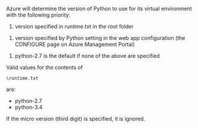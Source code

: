 Azure will determine the version of Python to use for its virtual environment with the following priority:

1. version specified in runtime.txt in the root folder
<!-- deleted by customization
1. version specified by Python setting in the web app configuration (the **Settings** > **Application Settings** blade for your web app in the Azure Management Portal)
-->
<!-- keep by customization: begin -->
1. version specified by Python setting in the web app configuration (the CONFIGURE page on Azure Management Portal)
<!-- keep by customization: end -->
1. python-2.7 is the default if none of the above are specified

Valid values for the contents of 

    \runtime.txt

are:

- python-2.7
- python-3.4

If the micro version (third digit) is specified, it is ignored.
